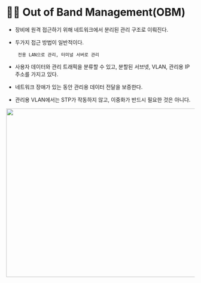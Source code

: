 # 👨‍💻 Out of Band Management(OBM)
* 장비에 원격 접근하기 위해 네트워크에서 분리된 관리 구조로 이뤄진다.

* 두가지 접근 방법이 일반적이다.

       전용 LAN으로 관리, 터미널 서버로 관리

* 사용자 데이터와 관리 트래픽을 분류할 수 있고, 분할된 서브넷, VLAN, 관리용 IP 주소를 가지고 있다.

* 네트워크 장애가 있는 동안 관리용 데이터 전달을 보증한다.

* 관리용 VLAN에서는 STP가 작동하지 않고, 이중화가 반드시 필요한 것은 아니다.

<img src="https://user-images.githubusercontent.com/62328584/105784760-c2b40480-5fbc-11eb-9228-5a612d0a37a5.JPG" width="600px" height="450px"></img><br/>
